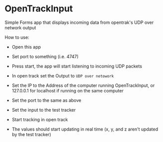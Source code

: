 # OpenTrackInput
Simple Forms app that displays incoming data from opentrak's UDP over network output

How to use:
- Open this app
- Set port to something (i.e. 4747)
- Press start, the app will start listening to incoming UDP packets
- In open track set the Output to `UDP over netowork`
- Set the IP to the Address of the computer running OpenTrackInput, or 127.0.0.1 for localhost if running on the same computer
- Set the port to the same as above
- Set the input to the test tracker

- Start tracking in open track

- The values should start updating in real time (x, y, and z aren't updated by the test tracker)
